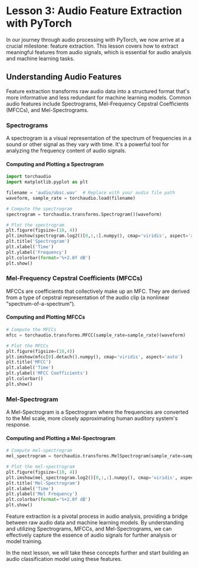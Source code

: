# Lesson 3: Audio Feature Extraction with PyTorch

In our journey through audio processing with PyTorch, we now arrive at a crucial milestone: feature extraction. This lesson covers how to extract meaningful features from audio signals, which is essential for audio analysis and machine learning tasks.

## Understanding Audio Features

Feature extraction transforms raw audio data into a structured format that's more informative and less redundant for machine learning models. Common audio features include Spectrograms, Mel-Frequency Cepstral Coefficients (MFCCs), and Mel-Spectrograms.

### Spectrograms

A spectrogram is a visual representation of the spectrum of frequencies in a sound or other signal as they vary with time. It's a powerful tool for analyzing the frequency content of audio signals.

#### Computing and Plotting a Spectrogram

```python
import torchaudio
import matplotlib.pyplot as plt

filename = 'audio/obsc.wav'  # Replace with your audio file path
waveform, sample_rate = torchaudio.load(filename)

# Compute the spectrogram
spectrogram = torchaudio.transforms.Spectrogram()(waveform)

# Plot the spectrogram
plt.figure(figsize=(10, 4))
plt.imshow(spectrogram.log2()[0,:,:].numpy(), cmap='viridis', aspect='auto')
plt.title('Spectrogram')
plt.xlabel('Time')
plt.ylabel('Frequency')
plt.colorbar(format='%+2.0f dB')
plt.show()
```

### Mel-Frequency Cepstral Coefficients (MFCCs)

MFCCs are coefficients that collectively make up an MFC. They are derived from a type of cepstral representation of the audio clip (a nonlinear "spectrum-of-a-spectrum").

#### Computing and Plotting MFCCs

```python
# Compute the MFCCs
mfcc = torchaudio.transforms.MFCC(sample_rate=sample_rate)(waveform)

# Plot the MFCCs
plt.figure(figsize=(10,4))
plt.imshow(mfcc[0].detach().numpy(), cmap='viridis', aspect='auto')
plt.title('MFCC')
plt.xlabel('Time')
plt.ylabel('MFCC Coefficients')
plt.colorbar()
plt.show()
```

### Mel-Spectrogram

A Mel-Spectrogram is a Spectrogram where the frequencies are converted to the Mel scale, more closely approximating human auditory system's response.

#### Computing and Plotting a Mel-Spectrogram

```python
# Compute mel-spectrogram
mel_spectrogram = torchaudio.transforms.MelSpectrogram(sample_rate=sample_rate)(waveform)

# Plot the mel-spectrogram
plt.figure(figsize=(10, 4))
plt.imshow(mel_spectrogram.log2()[0,:,:].numpy(), cmap='viridis', aspect='auto')
plt.title('Mel-Spectrogram')
plt.xlabel('Time')
plt.ylabel('Mel Frequency')
plt.colorbar(format='%+2.0f dB')
plt.show()
```

Feature extraction is a pivotal process in audio analysis, providing a bridge between raw audio data and machine learning models. By understanding and utilizing Spectrograms, MFCCs, and Mel-Spectrograms, we can effectively capture the essence of audio signals for further analysis or model training.

In the next lesson, we will take these concepts further and start building an audio classification model using these features.
